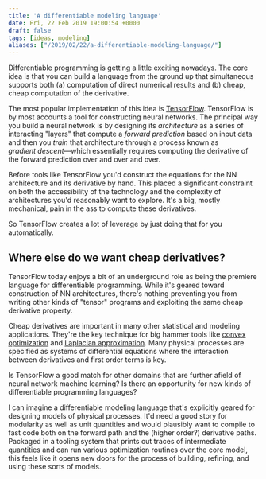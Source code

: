 ```yaml
---
title: 'A differentiable modeling language'
date: Fri, 22 Feb 2019 19:00:54 +0000
draft: false
tags: [ideas, modeling]
aliases: ["/2019/02/22/a-differentiable-modeling-language/"]
---
```


Differentiable programming is getting a little exciting nowadays. The core idea is that you can build a language from the ground up that simultaneous supports both (a) computation of direct numerical results and (b) cheap, cheap computation of the derivative.

The most popular implementation of this idea is [TensorFlow](https://www.tensorflow.org/). TensorFlow is by most accounts a tool for constructing neural networks. The principal way you build a neural network is by designing its _architecture_ as a series of interacting "layers" that compute a _forward prediction_ based on input data and then you _train_ that architecture through a process known as _gradient descent_—which essentially requires computing the derivative of the forward prediction over and over and over.

Before tools like TensorFlow you'd construct the equations for the NN architecture and its derivative by hand. This placed a significant constraint on both the accessibility of the technology and the complexity of architectures you'd reasonably want to explore. It's a big, mostly mechanical, pain in the ass to compute these derivatives.

So TensorFlow creates a lot of leverage by just doing that for you automatically.

Where else do we want cheap derivatives?
----------------------------------------

TensorFlow today enjoys a bit of an underground role as being the premiere language for differentiable programming. While it's geared toward construction of NN architectures, there's nothing preventing you from writing other kinds of "tensor" programs and exploiting the same cheap derivative property.

Cheap derivatives are important in many other statistical and modeling applications. They're the key technique for big hammer tools like [convex optimization](https://en.wikipedia.org/wiki/Convex_optimization) and [Laplacian approximation](https://metacademy.org/graphs/concepts/laplace_approximation). Many physical processes are specified as systems of differential equations where the interaction between derivatives and first order terms is key.

Is TensorFlow a good match for other domains that are further afield of neural network machine learning? Is there an opportunity for new kinds of differentiable programming languages?

I can imagine a differentiable modeling language that's explicitly geared for designing models of physical processes. It'd need a good story for modularity as well as unit quantities and would plausibly want to compile to fast code both on the forward path and the (higher order?) derivative paths. Packaged in a tooling system that prints out traces of intermediate quantities and can run various optimization routines over the core model, this feels like it opens new doors for the process of building, refining, and using these sorts of models.